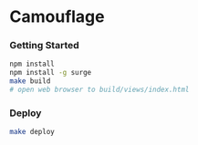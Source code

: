 # Camouflage

### Getting Started

```bash
npm install
npm install -g surge
make build
# open web browser to build/views/index.html
```

### Deploy

```bash
make deploy
```

